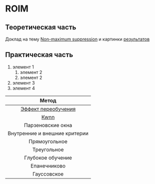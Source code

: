 # ROIM

## Теоретическая часть 
Доклад на тему <a href="https://colab.research.google.com/drive/1twB4h1TxneUaRUszkSubSzjSbRg9u9tY?usp=sharing">Non-maximum suppression</a>  и картинки 
<a href="non_max_suppression.ipynb%20-%20Colaboratory.pdf">результатов</a>

## Практическая часть 

1. элемент 1
   1. элемент 2
   2. элемент 2
0. элемент 3
0. элемент 4



| Метод         | 
|:------------------:| 
|  <a href="src/2w.R">Эффект переобучения</a>     |
|  <a href="src/Kwnn.r">Kwnn</a>  |
| Парзеновские окна|
| Внутренние и внешние критерии  |
|  Прямоугольное      | 
|  Треугольное   | 
|  Глубокое обучение |
|  Епанечниково    |
|  Гауссовское    | 

